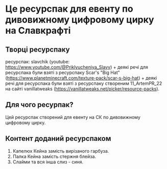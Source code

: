 # Це ресурспак для евенту по дивовижному цифровому цирку на Славкрафті

## Творці ресурспаку

ресурспак: slavchik (youtube: https://www.youtube.com/@Priklyucheniya_Slavy)
\+ деякі речі для ресурспака були взяті з ресурспаку Scar's "Big Hat" (https://www.planetminecraft.com/texture-pack/scar-s-big-hat)
\+ деякі речі для ресурспака були взяті з ресурспаку створеним 11_ArtemPR_22 на сайті vanillatweaks (https://vanillatweaks.net/picker/resource-packs).

## Для чого ресурпак?

Цей ресурспак створений для евенту на СК по дивовижному цифровому цирку.

## Контент доданий ресурспаком

1. Капелюх Кейна замість вирізаного гарбуза.
2. Палка Кейна замість стержня блейза.
3. Слайми та вся інша слиз - синя.
